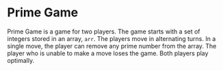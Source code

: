 # Prime Game
Prime Game is a game for two players. The game starts with a set of integers stored in an array, `arr`. The players move in alternating turns. In a single move, the player can remove any prime number from the array. The player who is unable to make a move loses the game. Both players play optimally.
